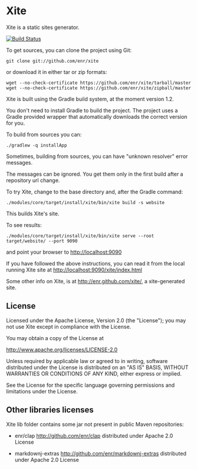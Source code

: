 Xite
====

Xite is a static sites generator.

[![Build Status](https://secure.travis-ci.org/enr/xite.png?branch=master)](http://travis-ci.org/enr/xite)

To get sources, you can clone the project using Git:

    git clone git://github.com/enr/xite

or download it in either tar or zip formats:

    wget --no-check-certificate https://github.com/enr/xite/tarball/master
    wget --no-check-certificate https://github.com/enr/xite/zipball/master

Xite is built using the Gradle build system, at the moment version 1.2.

You don't need to install Gradle to build the project. The project uses a Gradle provided wrapper that automatically downloads the correct version for you.

To build from sources you can:

    ./gradlew -q installApp

Sometimes, building from sources, you can have "unknown resolver" error messages.

The messages can be ignored. You get them only in the first build after a repository url change.
    
To try Xite, change to the base directory and, after the Gradle command:

    ./modules/core/target/install/xite/bin/xite build -s website

    
This builds Xite's site.

To see results:

    ./modules/core/target/install/xite/bin/xite serve --root target/website/ --port 9090

and point your browser to <http://localhost:9090>

If you have followed the above instructions, you can read it from the local
running Xite site at <http://localhost:9090/xite/index.html>

Some other info on Xite, is at <http://enr.github.com/xite/>, a xite-generated site. 


License
-------

Licensed under the Apache License, Version 2.0 (the "License");
you may not use Xite except in compliance with the License.

You may obtain a copy of the License at

   <http://www.apache.org/licenses/LICENSE-2.0>

Unless required by applicable law or agreed to in writing, software
distributed under the License is distributed on an "AS IS" BASIS,
WITHOUT WARRANTIES OR CONDITIONS OF ANY KIND, either express or implied.

See the License for the specific language governing permissions and
limitations under the License.


Other libraries licenses
------------------------

Xite lib folder contains some jar not present in public Maven repositories:

* enr/clap <http://github.com/enr/clap> distributed under Apache 2.0 License
    
* markdownj-extras <http://github.com/enr/markdownj-extras> distributed under Apache 2.0 License


